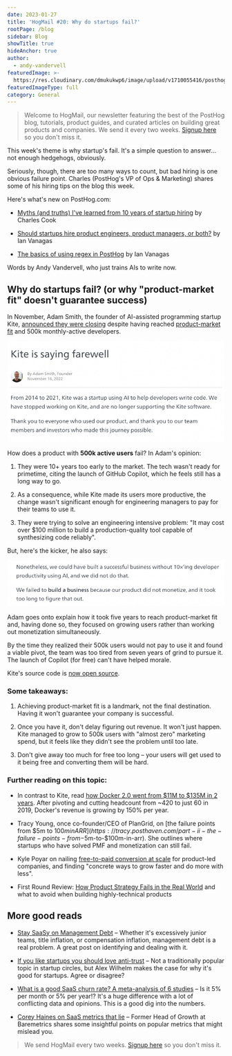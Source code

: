 ```yaml
---
date: 2023-01-27
title: 'HogMail #20: Why do startups fail?'
rootPage: /blog
sidebar: Blog
showTitle: true
hideAnchor: true
author:
  - andy-vandervell
featuredImage: >-
  https://res.cloudinary.com/dmukukwp6/image/upload/v1710055416/posthog.com/contents/images/blog/hogmail.png
featuredImageType: full
category: General
---
```


> Welcome to HogMail, our newsletter featuring the best of the PostHog blog, tutorials, product guides, and curated articles on building great products and companies. We send it every two weeks. [Signup here](https://newsletter.posthog.com/subscribe) so you don't miss it.

This week's theme is why startup's fail. It's a simple question to answer... not enough hedgehogs, obviously.

Seriously, though, there are too many ways to count, but bad hiring is one obvious failure point. Charles (PostHog's VP of Ops & Marketing) shares some of his hiring tips on the blog this week. 

Here's what's new on PostHog.com:

- [Myths (and truths) I've learned from 10 years of startup hiring](https://posthog.com/blog/early-stage-startup-hiring-strategy) by Charles Cook
 
- [Should startups hire product engineers, product managers, or both?](https://posthog.com/blog/product-engineer-vs-product-manager) by Ian Vanagas
 
- [The basics of using regex in PostHog](https://posthog.com/tutorials/regex-basics) by Ian Vanagas
 
Words by Andy Vandervell, who just trains AIs to write now.

## Why do startups fail? (or why "product-market fit" doesn't guarantee success)

In November, Adam Smith, the founder of AI-assisted programming startup Kite, [announced they were closing](https://www.kite.com/blog/product/kite-is-saying-farewell/) despite having reached [product-market fit](/blog/product-market-fit-game) and 500k monthly-active developers.

![kite](../images/blog/hogmail/kit-farewell.png)

How does a product with **500k active users** fail? In Adam's opinion:

1. They were 10+ years too early to the market. The tech wasn't ready for primetime, citing the launch of GitHub Copilot, which he feels still has a long way to go.
 
2. As a consequence, while Kite made its users more productive, the change wasn't significant enough for engineering managers to pay for their teams to use it.
 
3. They were trying to solve an engineering intensive problem: "It may cost over $100 million to build a production-quality tool capable of synthesizing code reliably".

But, here's the kicker, he also says:

![kite blog](../images/blog/hogmail/kite-blog-excerpt.png)

Adam goes onto explain how it took five years to reach product-market fit and, having done so, they focused on growing users rather than working out monetization simultaneously.

By the time they realized their 500k users would not pay to use it and found a viable pivot, the team was too tired from seven years of grind to pursue it. The launch of Copilot (for free) can't have helped morale.

Kite's source code is [now open source](https://github.com/kiteco).

### Some takeaways:

1. Achieving product-market fit is a landmark, not the final destination. Having it won't guarantee your company is successful.
 
2. Once you have it, don't delay figuring out revenue. It won't just happen. Kite managed to grow to 500k users with "almost zero" marketing spend, but it feels like they didn't see the problem until too late.
 
3. Don't give away too much for free too long – your users will get used to it being free and converting them will be hard.

### Further reading on this topic:

- In contrast to Kite, read [how Docker 2.0 went from $11M to $135M in 2 years](https://sacra.com/p/docker-plg-pivot/). After pivoting and cutting headcount from ~420 to just 60 in 2019, Docker's revenue is growing by 150% per year.
 
- Tracy Young, once co-founder/CEO of PlanGrid, on [the failure points from $5m to $100m in ARR](https://tracy.posthaven.com/part-ii-the-failure-points-from-$5m-to-$100m-in-arr). She outlines where startups who have solved PMF and monetization can still fail.
 
- Kyle Poyar on nailing [free-to-paid conversion at scale](https://kylepoyar.substack.com/p/free-to-paid-conversion-at-scale) for product-led companies, and finding "concrete ways to grow faster and do more with less". 
 
- First Round Review: [How Product Strategy Fails in the Real World](https://review.firstround.com/how-product-strategy-fails-in-the-real-world-what-to-avoid-when-building-highly-technical-products) and what to avoid when building highly-technical products

## More good reads

- [Stay SaaSy on Management Debt](https://staysaasy.com/management/2023/01/12/management-debt.html) – Whether it's excessively junior teams, title inflation, or compensation inflation, management debt is a real problem. A great post on identifying and dealing with it.
 
- [If you like startups you should love anti-trust](https://alexwrites.substack.com/p/if-you-like-startups-you-should-love) – Not a traditionally popular topic in startup circles, but Alex Wilhelm makes the case for why it's good for startups. Agree or disagree?
 
- [What is a good SaaS churn rate? A meta-analysis of 6 studies](https://www.cobloom.com/blog/churn-rate-how-high-is-too-high) – Is it 5% per month or 5% per year!? It's a huge difference with a lot of conflicting data and opinions. This is a good dig into the numbers.
 
- [Corey Haines on SaaS metrics that lie](https://twitter.com/coreyhainesco/status/1612943630997819394) – Former Head of Growth at Baremetrics shares some insightful points on popular metrics that might mislead you.

> We send HogMail every two weeks. [Signup here](https://newsletter.posthog.com/subscribe) so you don't miss it.
